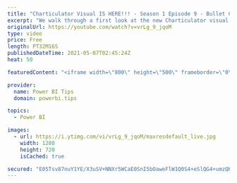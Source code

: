 ```yaml
---
title: "Charticulator Visual IS HERE!!! - Season 1 Episode 9 - Bullet Chart"
excerpt: "We walk through a first look at the new Charticulator visual from Microsoft Power BI team.    This video we are exploring the Bullet Chart or Graph https://en.wikipedia.org/wiki/Bullet_graph  Official blog post about the visual: https://powerbi.microsoft.com/en-us/blog/announcing-the-new-charticulator-visual-public-preview/"
originalUrl: https://youtube.com/watch?v=vrLg_9_jqoM
type: video
price: Free
length: PT32M16S
publishedDateTime: 2021-05-07T02:45:24Z
heat: 50

featuredContent: "<iframe width=\"800\" height=\"500\" frameborder=\"0\" src=\"https://www.youtube.com/embed/vrLg_9_jqoM\" allow=\"accelerometer; autoplay; encrypted-media; gyroscope; picture-in-picture\" allowfullscreen></iframe>"

provider:
  name: Power BI Tips
  domain: powerbi.tips

topics:
  - Power BI

images:
  - url: https://i.ytimg.com/vi/vrLg_9_jqoM/maxresdefault_live.jpg
    width: 1280
    height: 720
    isCached: true

secured: "E05Tsv87nuY1YE/X3uSV+NNXr5WCaE0SnI5bOaweFlW1Q0S4+eSlQG4+umzQKw8xwDbZrTPeSwnGY4HDd9h6JKUx2jbOY7D5EN+/mvjJNCUW/87fVTVHYa/NY40LkmWvMLbrEz8gaRQ4+MhobM/1U9rccc3KAMqdDmj5ctSD2oDH1uE3Asl1Q0bbNMbmmx1NU4vZWf5oRuRTor3zbVlpjUiAkfB3rZejSPAbbWg+2gw9/ev75MwPGm9D84/mFSaMK2Re1Q6HqvGO6Ey75ic56xT1lqIWxR5mDAskOyK8cBTKsP90/bKfcc6qzDBSvyeghRCf8lESUCN00Cz3daNy/Q57Bk3pbwMZW/NsYkVL867RCq5sjTi0ThnEjOUTQnG6nWIfkUm6WxbozDL5dRp60kA3JmEZ2z9aK8V55s8EAwM=;Vk6y7cmwxb8EUuRIjDYuIg=="
---
```


